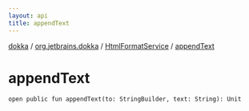 ```yaml
---
layout: api
title: appendText
---
```

[dokka](../../index.html) / [org.jetbrains.dokka](../index.html) / [HtmlFormatService](index.html) / [appendText](appendText.html)


# appendText


```
open public fun appendText(to: StringBuilder, text: String): Unit
```
